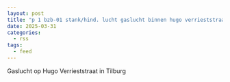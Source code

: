 ```yaml
---
layout: post
title: "p 1 bzb-01 stank/hind. lucht gaslucht binnen hugo verrieststraat tilburg 209432"
date: 2025-03-31
categories: 
  - rss
tags: 
  - feed
---
```


Gaslucht op Hugo Verrieststraat in Tilburg
